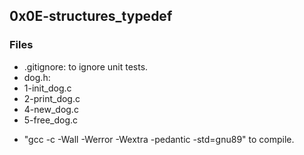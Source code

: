## 0x0E-structures_typedef
### Files
- .gitignore: to ignore unit tests.
- dog.h:
- 1-init_dog.c
- 2-print_dog.c
- 4-new_dog.c
- 5-free_dog.c

+ "gcc -c -Wall -Werror -Wextra -pedantic -std=gnu89" to compile.


